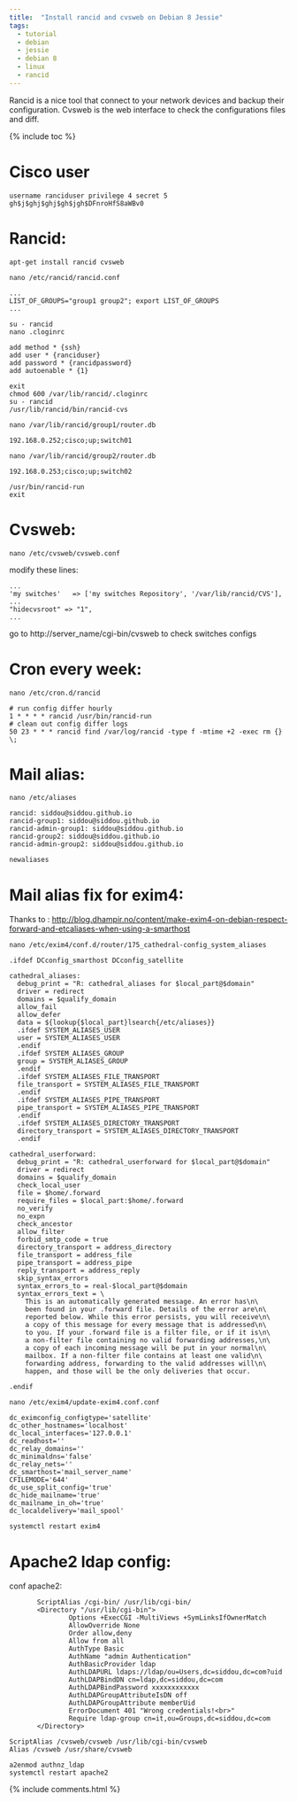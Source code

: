 ```yaml
---
title:  "Install rancid and cvsweb on Debian 8 Jessie"
tags:
  - tutorial
  - debian
  - jessie
  - debian 8
  - linux
  - rancid
---
```


Rancid is a nice tool that connect to your network devices and backup their configuration.
Cvsweb is the web interface to check the configurations files and diff.

{% include toc %}
# Cisco user
```shell
username ranciduser privilege 4 secret 5 gh$j$ghj$ghj$gh$jgh$DFnroHfS8aWBv0
```

# Rancid:
```shell
apt-get install rancid cvsweb
```
```shell
nano /etc/rancid/rancid.conf
```
```shell
...
LIST_OF_GROUPS="group1 group2"; export LIST_OF_GROUPS
...
```

```shell
su - rancid
nano .cloginrc
```
```shell
add method * {ssh}
add user * {ranciduser}
add password * {rancidpassword}
add autoenable * {1}
```
```shell
exit
chmod 600 /var/lib/rancid/.cloginrc
su - rancid
/usr/lib/rancid/bin/rancid-cvs
```
```shell
nano /var/lib/rancid/group1/router.db
```
```shell
192.168.0.252;cisco;up;switch01
```

```shell
nano /var/lib/rancid/group2/router.db
```
```shell
192.168.0.253;cisco;up;switch02
```

```shell
/usr/bin/rancid-run
exit
```

# Cvsweb:
```shell
nano /etc/cvsweb/cvsweb.conf
```
modify these lines:
```shell
...
'my switches'   => ['my switches Repository', '/var/lib/rancid/CVS'],
...
"hidecvsroot" => "1",
...
```

go to http://server_name/cgi-bin/cvsweb
 to check switches configs

# Cron every week:
```shell
nano /etc/cron.d/rancid
```
```shell
# run config differ hourly
1 * * * * rancid /usr/bin/rancid-run
# clean out config differ logs
50 23 * * * rancid find /var/log/rancid -type f -mtime +2 -exec rm {} \;
```


# Mail alias:
```shell
nano /etc/aliases
```
```shell
rancid: siddou@siddou.github.io
rancid-group1: siddou@siddou.github.io
rancid-admin-group1: siddou@siddou.github.io
rancid-group2: siddou@siddou.github.io
rancid-admin-group2: siddou@siddou.github.io
```
```shell
newaliases
```

# Mail alias fix for exim4:
Thanks to : <a href="http://blog.dhampir.no/content/make-exim4-on-debian-respect-forward-and-etcaliases-when-using-a-smarthost" target="_blank">http://blog.dhampir.no/content/make-exim4-on-debian-respect-forward-and-etcaliases-when-using-a-smarthost</a>

```shell
nano /etc/exim4/conf.d/router/175_cathedral-config_system_aliases
```
```shell
.ifdef DCconfig_smarthost DCconfig_satellite

cathedral_aliases:
  debug_print = "R: cathedral_aliases for $local_part@$domain"
  driver = redirect
  domains = $qualify_domain
  allow_fail
  allow_defer
  data = ${lookup{$local_part}lsearch{/etc/aliases}}
  .ifdef SYSTEM_ALIASES_USER
  user = SYSTEM_ALIASES_USER
  .endif
  .ifdef SYSTEM_ALIASES_GROUP
  group = SYSTEM_ALIASES_GROUP
  .endif
  .ifdef SYSTEM_ALIASES_FILE_TRANSPORT
  file_transport = SYSTEM_ALIASES_FILE_TRANSPORT
  .endif
  .ifdef SYSTEM_ALIASES_PIPE_TRANSPORT
  pipe_transport = SYSTEM_ALIASES_PIPE_TRANSPORT
  .endif
  .ifdef SYSTEM_ALIASES_DIRECTORY_TRANSPORT
  directory_transport = SYSTEM_ALIASES_DIRECTORY_TRANSPORT
  .endif

cathedral_userforward:
  debug_print = "R: cathedral_userforward for $local_part@$domain"
  driver = redirect
  domains = $qualify_domain
  check_local_user
  file = $home/.forward
  require_files = $local_part:$home/.forward
  no_verify
  no_expn
  check_ancestor
  allow_filter
  forbid_smtp_code = true
  directory_transport = address_directory
  file_transport = address_file
  pipe_transport = address_pipe
  reply_transport = address_reply
  skip_syntax_errors
  syntax_errors_to = real-$local_part@$domain
  syntax_errors_text = \
    This is an automatically generated message. An error has\n\
    been found in your .forward file. Details of the error are\n\
    reported below. While this error persists, you will receive\n\
    a copy of this message for every message that is addressed\n\
    to you. If your .forward file is a filter file, or if it is\n\
    a non-filter file containing no valid forwarding addresses,\n\
    a copy of each incoming message will be put in your normal\n\
    mailbox. If a non-filter file contains at least one valid\n\
    forwarding address, forwarding to the valid addresses will\n\
    happen, and those will be the only deliveries that occur.

.endif
```


```shell
nano /etc/exim4/update-exim4.conf.conf
```
```shell
dc_eximconfig_configtype='satellite'
dc_other_hostnames='localhost'
dc_local_interfaces='127.0.0.1'
dc_readhost=''
dc_relay_domains=''
dc_minimaldns='false'
dc_relay_nets=''
dc_smarthost='mail_server_name'
CFILEMODE='644'
dc_use_split_config='true'
dc_hide_mailname='true'
dc_mailname_in_oh='true'
dc_localdelivery='mail_spool'
```
```shell
systemctl restart exim4
```

# Apache2 ldap config:
conf apache2:
```shell
       ScriptAlias /cgi-bin/ /usr/lib/cgi-bin/
       <Directory "/usr/lib/cgi-bin">
               Options +ExecCGI -MultiViews +SymLinksIfOwnerMatch
               AllowOverride None
               Order allow,deny
               Allow from all
               AuthType Basic
               AuthName "admin Authentication"
               AuthBasicProvider ldap
               AuthLDAPURL ldaps://ldap/ou=Users,dc=siddou,dc=com?uid
               AuthLDAPBindDN cn=ldap,dc=siddou,dc=com
               AuthLDAPBindPassword xxxxxxxxxxxx
               AuthLDAPGroupAttributeIsDN off
               AuthLDAPGroupAttribute memberUid
               ErrorDocument 401 "Wrong credentials!<br>"
               Require ldap-group cn=it,ou=Groups,dc=siddou,dc=com
       </Directory>

ScriptAlias /cvsweb/cvsweb /usr/lib/cgi-bin/cvsweb
Alias /cvsweb /usr/share/cvsweb
```
```shell
a2enmod authnz_ldap
systemctl restart apache2
```

{% include comments.html %}
